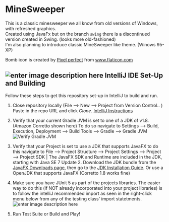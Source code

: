 # MineSweeper
This is a classic minesweeper we all know from old versions of Windows, with refreshed graphics.<br> 
Created using JavaFx but on the branch <code>swing</code> there is a discontinued version created 
in Swing. (looks more old-fashioned)<br> 
I'm also planning to introduce classic MineSweeper like theme. (Winows 95-XP)

<p> Bomb icon is created by 
<a href="https://www.flaticon.com/authors/pixel-perfect ">Pixel perfect</a>
 from <a href="http://www.flaticon.com/">www.flaticon.com</a></p>


## ![enter image description here](https://res.cloudinary.com/canonical/image/fetch/f_auto,q_auto,fl_sanitize,w_60,h_60/https://dashboard.snapcraft.io/site_media/appmedia/2017/11/icon_CE_256_2Qe5uEl.png) IntelliJ IDE Set-Up and Building 
Follow these steps to get this repository set-up in IntelliJ to build and run. 

1. Close repository locally (File --> New --> Project from Version Control.. )
	Paste in the repo URL and click *Clone*.
			<a href="https://www.youtube.com/watch?v=aBVOAnygcZw&t=76s&ab_channel=IntelliJIDEAbyJetBrains">IntelliJ Instructions </a>

2. Verify that your current Gradle JVM is set to one of a JDK of v1.8. (Amazon Corretto shown here) To do so navigate to Settings --> Build, Execution, Deployment --> Build Tools --> Gradle --> Gradle JVM ![Verify Gradle JVM](https://i.imgur.com/ASq5Fhu.png)

3.  Verify that your Project is set to use a JDK that supports JavaFX to do this navigate to File --> Project Structure --> Project Settings --> Project --> Project SDK  |  The JavaFX SDK and Runtime are included in the JDK, starting with Java SE 7 Update 2. Download the JDK bundle from the [JavaFX Downloads page](http://www.oracle.com/technetwork/java/javafx/downloads/index.html), then go to the [JDK Installation Guide](http://docs.oracle.com/javase/7/docs/webnotes/install/windows/jdk-installation-windows.html). Or use a OpenJDK that supports JavaFX (Corretto 1.8 works fine)

4. Make sure you have JUnit 5 as part of the projects libraries. The easier way to do this (if NOT already incorporated into your project libraries) is to follow the intelliJ recommended import as seen in the right-click menu below from any of the testing class' import statetments. ![enter image description here](https://i.imgur.com/GjdKocp.png)

5. Run Test Suite or Build and Play! 
